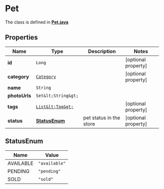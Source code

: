 

# Pet

The class is defined in **[Pet.java](../../src/main/java/org/openapitools/model/Pet.java)**

## Properties

Name | Type | Description | Notes
------------ | ------------- | ------------- | -------------
**id** | `Long` |  |  [optional property]
**category** | [`Category`](Category.md) |  |  [optional property]
**name** | `String` |  | 
**photoUrls** | `Set&lt;String&gt;` |  | 
**tags** | [`List&lt;Tag&gt;`](Tag.md) |  |  [optional property]
**status** | [**StatusEnum**](#StatusEnum) | pet status in the store |  [optional property]






## StatusEnum

Name | Value
---- | -----
AVAILABLE | `"available"`
PENDING | `"pending"`
SOLD | `"sold"`


